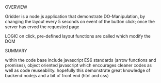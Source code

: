 OVERVIEW

Gridder is a node js application that demonstrate DO-Manipulation, by changing the layout every 5 seconds on event of the button click; once the server has erved the requested page

LOGIC
on click, pre-defined layout functions are called which modify the DOM 

SUMMARY

within the code base include javascript ES6 standards (arrow functions and promises), object oriented javascript which encourages cleaner codes as well as code reuseability. hopefully this demonstrate great knowledge of backend nodejs and a bit of front end (htnl and css)